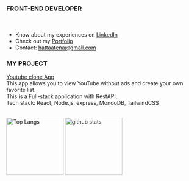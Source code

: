  <h3>FRONT-END DEVELOPER</h3>　

<ul>
<!--   <li>👩‍💻 All of my projects are available on <a href="https://portfolio-nextjs-atenahatta.vercel.app/">my Portfolio</a></li> -->
   <li> Know about my experiences on <a href="https://www.linkedin.com/in/atenahatta" target="blank">LinkedIn</a></li>
   <li> Check out my <a href="https://portfolio-nextjs-atenahatta.vercel.app/" target="blank">Portfolio</a></li> 
   <li> Contact: <a href="mailto:hattaatena@gmail.com">hattaatena@gmail.com</a></li>
</ul>

<!--- Project --->
 <h3>MY PROJECT</h3>
<a href="https://github.com/AtenaHatta/MyYouTube">Youtube clone App</a>
</br>
This app allows you to view YouTube without ads and create your own favorite list.
</br>
This is a Full-stack application with RestAPI.
</br>
Tech stack:  React, Node.js, express, MondoDB, TailwindCSS
</br>
</br>

<!--- Skills --->
<!--- 
<h3 align="left">LANGUAGE AND TOOLS</h3>
  <a href="https://skillicons.dev">
   <img src="https://skillicons.dev/icons?i=react,ts,js,nextjs,nodejs,express,mongodb,docker,supabase" />
  <br/>
   <img src="https://skillicons.dev/icons?i=tailwind,materialui,styledcomponents,sass,bootstrap,css,html,git,figma" />
 </a>
<br>
--->

<!--- Status & lamguage --->
<p align="left"> 
  <img alt="Top Langs" height="150px" src="https://github-readme-stats-bay-zeta-85.vercel.app/api?username=AtenaHatta&show_icons=true&theme=radical" />
  <img alt="github stats" height="150px" src="https://github-readme-stats-bay-zeta-85.vercel.app/api/top-langs/?username=AtenaHatta&layout=compact&theme=omni" />
</p>
<br>

